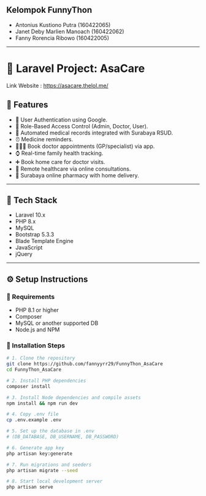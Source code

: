 ## Kelompok FunnyThon
- Antonius Kustiono Putra (160422065)
- Janet Deby Marlien Manoach (160422062)
- Fanny Rorencia Ribowo (160422005)
  
---

# 📘 Laravel Project: AsaCare
Link Website : https://asacare.thelol.me/

## 🚀 Features

- 🔐 User Authentication using Google.
- 👥 Role-Based Access Control (Admin, Doctor, User).
- 📑 Automated medical records integrated with Surabaya RSUD.
- ⏰ Medicine reminders.
- 🧑🏻‍⚕️ Book doctor appointments (GP/specialist) via app.
- ⌚ Real-time family health tracking.
- ➕ Book home care for doctor visits.
- 💬 Remote healthcare via online consultations.
- 💊 Surabaya online pharmacy with home delivery.

---

## 🧰 Tech Stack

- Laravel 10.x
- PHP 8.x
- MySQL 
- Bootstrap 5.3.3
- Blade Template Engine
- JavaScript
- jQuery 

---

## ⚙️ Setup Instructions

### 📌 Requirements

- PHP 8.1 or higher
- Composer
- MySQL or another supported DB
- Node.js and NPM

### 🔧 Installation Steps

```bash
# 1. Clone the repository
git clone https://github.com/fannyyrr29/FunnyThon_AsaCare
cd FunnyThon_AsaCare

# 2. Install PHP dependencies
composer install

# 3. Install Node dependencies and compile assets
npm install && npm run dev

# 4. Copy .env file
cp .env.example .env

# 5. Set up the database in .env
# (DB_DATABASE, DB_USERNAME, DB_PASSWORD)

# 6. Generate app key
php artisan key:generate

# 7. Run migrations and seeders
php artisan migrate --seed

# 8. Start local development server
php artisan serve
